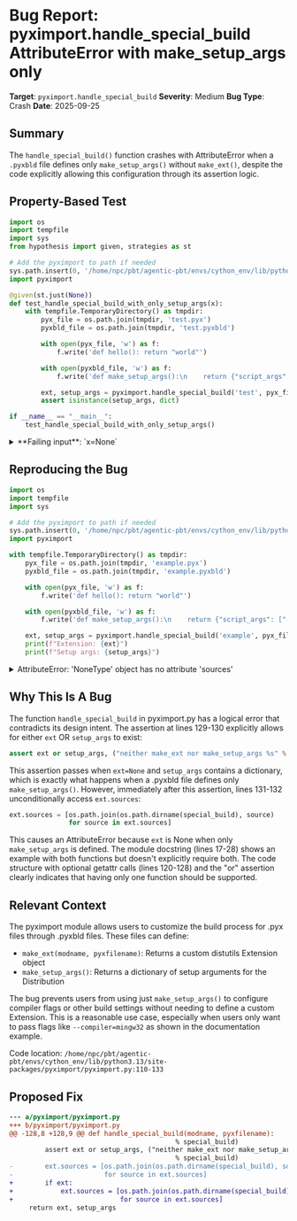 # Bug Report: pyximport.handle_special_build AttributeError with make_setup_args only

**Target**: `pyximport.handle_special_build`
**Severity**: Medium
**Bug Type**: Crash
**Date**: 2025-09-25

## Summary

The `handle_special_build()` function crashes with AttributeError when a `.pyxbld` file defines only `make_setup_args()` without `make_ext()`, despite the code explicitly allowing this configuration through its assertion logic.

## Property-Based Test

```python
import os
import tempfile
import sys
from hypothesis import given, strategies as st

# Add the pyximport to path if needed
sys.path.insert(0, '/home/npc/pbt/agentic-pbt/envs/cython_env/lib/python3.13/site-packages')
import pyximport

@given(st.just(None))
def test_handle_special_build_with_only_setup_args(x):
    with tempfile.TemporaryDirectory() as tmpdir:
        pyx_file = os.path.join(tmpdir, 'test.pyx')
        pyxbld_file = os.path.join(tmpdir, 'test.pyxbld')

        with open(pyx_file, 'w') as f:
            f.write('def hello(): return "world"')

        with open(pyxbld_file, 'w') as f:
            f.write('def make_setup_args():\n    return {"script_args": ["--verbose"]}')

        ext, setup_args = pyximport.handle_special_build('test', pyx_file)
        assert isinstance(setup_args, dict)

if __name__ == "__main__":
    test_handle_special_build_with_only_setup_args()
```

<details>

<summary>
**Failing input**: `x=None`
</summary>
```
Traceback (most recent call last):
  File "/home/npc/pbt/agentic-pbt/worker_/44/hypo.py", line 26, in <module>
    test_handle_special_build_with_only_setup_args()
    ~~~~~~~~~~~~~~~~~~~~~~~~~~~~~~~~~~~~~~~~~~~~~~^^
  File "/home/npc/pbt/agentic-pbt/worker_/44/hypo.py", line 11, in test_handle_special_build_with_only_setup_args
    def test_handle_special_build_with_only_setup_args(x):
                   ^^^
  File "/home/npc/miniconda/lib/python3.13/site-packages/hypothesis/core.py", line 2124, in wrapped_test
    raise the_error_hypothesis_found
  File "/home/npc/pbt/agentic-pbt/worker_/44/hypo.py", line 22, in test_handle_special_build_with_only_setup_args
    ext, setup_args = pyximport.handle_special_build('test', pyx_file)
                      ~~~~~~~~~~~~~~~~~~~~~~~~~~~~~~^^^^^^^^^^^^^^^^^^
  File "/home/npc/pbt/agentic-pbt/envs/cython_env/lib/python3.13/site-packages/pyximport/pyximport.py", line 132, in handle_special_build
    for source in ext.sources]
                  ^^^^^^^^^^^
AttributeError: 'NoneType' object has no attribute 'sources'
Falsifying example: test_handle_special_build_with_only_setup_args(
    x=None,
)
```
</details>

## Reproducing the Bug

```python
import os
import tempfile
import sys

# Add the pyximport to path if needed
sys.path.insert(0, '/home/npc/pbt/agentic-pbt/envs/cython_env/lib/python3.13/site-packages')
import pyximport

with tempfile.TemporaryDirectory() as tmpdir:
    pyx_file = os.path.join(tmpdir, 'example.pyx')
    pyxbld_file = os.path.join(tmpdir, 'example.pyxbld')

    with open(pyx_file, 'w') as f:
        f.write('def hello(): return "world"')

    with open(pyxbld_file, 'w') as f:
        f.write('def make_setup_args():\n    return {"script_args": ["--verbose"]}')

    ext, setup_args = pyximport.handle_special_build('example', pyx_file)
    print(f"Extension: {ext}")
    print(f"Setup args: {setup_args}")
```

<details>

<summary>
AttributeError: 'NoneType' object has no attribute 'sources'
</summary>
```
Traceback (most recent call last):
  File "/home/npc/pbt/agentic-pbt/worker_/44/repo.py", line 19, in <module>
    ext, setup_args = pyximport.handle_special_build('example', pyx_file)
                      ~~~~~~~~~~~~~~~~~~~~~~~~~~~~~~^^^^^^^^^^^^^^^^^^^^^
  File "/home/npc/pbt/agentic-pbt/envs/cython_env/lib/python3.13/site-packages/pyximport/pyximport.py", line 132, in handle_special_build
    for source in ext.sources]
                  ^^^^^^^^^^^
AttributeError: 'NoneType' object has no attribute 'sources'
```
</details>

## Why This Is A Bug

The function `handle_special_build` in pyximport.py has a logical error that contradicts its design intent. The assertion at lines 129-130 explicitly allows for either `ext` OR `setup_args` to exist:

```python
assert ext or setup_args, ("neither make_ext nor make_setup_args %s" % special_build)
```

This assertion passes when `ext=None` and `setup_args` contains a dictionary, which is exactly what happens when a .pyxbld file defines only `make_setup_args()`. However, immediately after this assertion, lines 131-132 unconditionally access `ext.sources`:

```python
ext.sources = [os.path.join(os.path.dirname(special_build), source)
               for source in ext.sources]
```

This causes an AttributeError because `ext` is None when only `make_setup_args` is defined. The module docstring (lines 17-28) shows an example with both functions but doesn't explicitly require both. The code structure with optional getattr calls (lines 120-128) and the "or" assertion clearly indicates that having only one function should be supported.

## Relevant Context

The pyximport module allows users to customize the build process for .pyx files through .pyxbld files. These files can define:
- `make_ext(modname, pyxfilename)`: Returns a custom distutils Extension object
- `make_setup_args()`: Returns a dictionary of setup arguments for the Distribution

The bug prevents users from using just `make_setup_args()` to configure compiler flags or other build settings without needing to define a custom Extension. This is a reasonable use case, especially when users only want to pass flags like `--compiler=mingw32` as shown in the documentation example.

Code location: `/home/npc/pbt/agentic-pbt/envs/cython_env/lib/python3.13/site-packages/pyximport/pyximport.py:110-133`

## Proposed Fix

```diff
--- a/pyximport/pyximport.py
+++ b/pyximport/pyximport.py
@@ -128,8 +128,9 @@ def handle_special_build(modname, pyxfilename):
                                          % special_build)
         assert ext or setup_args, ("neither make_ext nor make_setup_args %s"
                                          % special_build)
-        ext.sources = [os.path.join(os.path.dirname(special_build), source)
-                       for source in ext.sources]
+        if ext:
+            ext.sources = [os.path.join(os.path.dirname(special_build), source)
+                           for source in ext.sources]
     return ext, setup_args
```